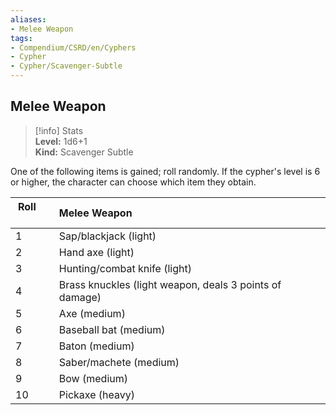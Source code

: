 ```yaml
---
aliases:
- Melee Weapon
tags:
- Compendium/CSRD/en/Cyphers
- Cypher
- Cypher/Scavenger-Subtle
---
```


  
## Melee Weapon  
>[!info] Stats  
> **Level:** 1d6+1  
> **Kind:** Scavenger Subtle
  
One of the following items is gained; roll randomly. If the cypher's level is 6 or higher, the character can choose which item they obtain.  

|  Roll &nbsp; &nbsp; &nbsp; | Melee Weapon  |  
| ------------- | :----------- |  
| 1 | Sap/blackjack (light) |  
| 2 | Hand axe (light) |  
| 3 | Hunting/combat knife (light) |  
| 4 | Brass knuckles (light weapon, deals 3 points of damage) |  
| 5 | Axe (medium) |  
| 6 | Baseball bat (medium) |  
| 7 | Baton (medium) |  
| 8 | Saber/machete (medium) |  
| 9 | Bow (medium) |  
| 10 | Pickaxe (heavy) |